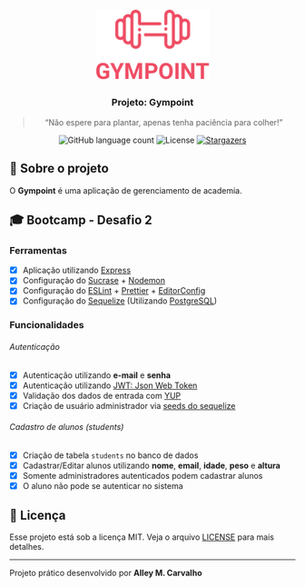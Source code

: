<h1 align="center">
  <img src=".github/logo.png" title="Gympoint" width="200px" alt="Gympoint" />
</h1>

<h3 align="center">
  Projeto: Gympoint
</h3>

<blockquote align="center">
  “Não espere para plantar, apenas tenha paciência para colher!”
</blockquote>

<p align="center">
  <img src="https://img.shields.io/github/languages/count/alleycarvalho/gympoint?color=%2304D361" alt="GitHub language count">

  <img src="https://img.shields.io/badge/license-MIT-%2304D361" alt="License">

  <a href="https://github.com/alleycarvalho/gympoint/stargazers">
    <img src="https://img.shields.io/github/stars/alleycarvalho/gympoint?style=social" alt="Stargazers">
  </a>
</p>

## :rocket: Sobre o projeto

O **Gympoint** é uma aplicação de gerenciamento de academia.

## :mortar_board: Bootcamp - Desafio 2

### Ferramentas

- [x] Aplicação utilizando [Express](https://expressjs.com/pt-br/)
- [x] Configuração do [Sucrase](https://github.com/alangpierce/sucrase/) + [Nodemon](https://github.com/remy/nodemon/)
- [x] Configuração do [ESLint](https://eslint.org/) + [Prettier](https://prettier.io/) + [EditorConfig](https://editorconfig.org/)
- [x] Configuração do [Sequelize](https://github.com/alangpierce/sucrase/) (Utilizando [PostgreSQL](https://www.postgresql.org/))

### Funcionalidades

###### Autenticação

- [x] Autenticação utilizando **e-mail** e **senha**
- [x] Autenticação utilizando [JWT: Json Web Token](https://jwt.io/)
- [x] Validação dos dados de entrada com [YUP](https://github.com/jquense/yup)
- [x] Criação de usuário administrador via [seeds do sequelize](https://sequelize.org/master/manual/migrations.html#creating-first-seed)

###### Cadastro de alunos (students)

- [x] Criação de tabela `students` no banco de dados
- [x] Cadastrar/Editar alunos utilizando **nome**, **email**, **idade**, **peso** e **altura**
- [x] Somente administradores autenticados podem cadastrar alunos
- [x] O aluno não pode se autenticar no sistema

## :memo: Licença

Esse projeto está sob a licença MIT. Veja o arquivo [LICENSE](LICENSE.md) para mais detalhes.

---

Projeto prático desenvolvido por <b>Alley M. Carvalho</b>
